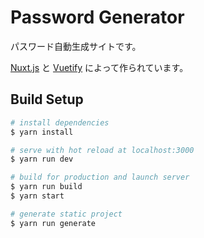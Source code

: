 # Password Generator

パスワード自動生成サイトです。

[Nuxt.js](https://nuxtjs.org/) と [Vuetify](https://vuetifyjs.com/) によって作られています。

## Build Setup

``` bash
# install dependencies
$ yarn install

# serve with hot reload at localhost:3000
$ yarn run dev

# build for production and launch server
$ yarn run build
$ yarn start

# generate static project
$ yarn run generate
```
